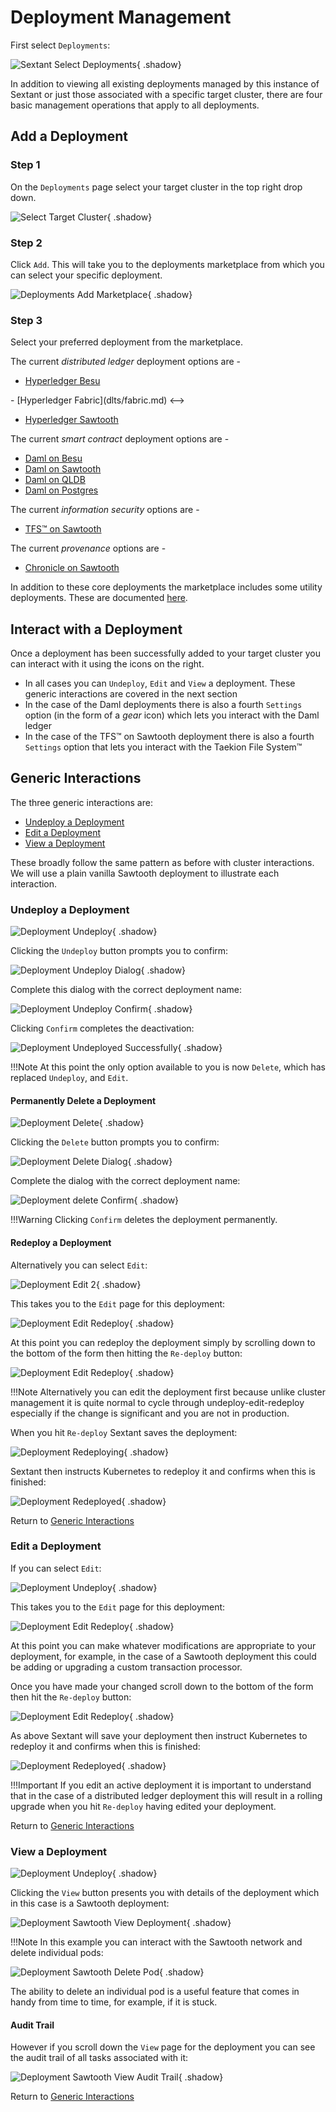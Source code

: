 # Deployment Management

First select `Deployments`:

![Sextant Select Deployments](../images/sextant-select-deployments.png){ .shadow}

In addition to viewing all existing deployments managed by this instance of
Sextant or just those associated with a specific target cluster, there are four
basic management operations that apply to all deployments.

## Add a Deployment

### Step 1

On the `Deployments` page select your target cluster in the top right drop down.

![Select Target Cluster](../images/sextant-deployments-select-target.png){ .shadow}

### Step 2

Click `Add`. This will take you to the deployments marketplace from which you
can select your specific deployment.

![Deployments Add Marketplace](../images/sextant-deployments-add-marketplace.png){ .shadow}

### Step 3

Select your preferred deployment from the marketplace.

The current _distributed ledger_ deployment options are -

- [Hyperledger Besu](dlts/besu.md)
<!-->
- [Hyperledger Fabric](dlts/fabric.md)
<-->
- [Hyperledger Sawtooth](dlts/sawtooth.md)

The current _smart contract_ deployment options are -

- [Daml on Besu](smart-contracts/daml-on-besu.md)
- [Daml on Sawtooth](smart-contracts/daml-on-sawtooth.md)
- [Daml on QLDB](smart-contracts/daml-on-qldb.md)
- [Daml on Postgres](smart-contracts/daml-on-postgres.md)

The current _information security_ options are -

- [TFS™ on Sawtooth](infosec/tfs-on-sawtooth.md)

The current _provenance_ options are -

- [Chronicle on Sawtooth](provo/chronicle-on-sawtooth.md)

In addition to these core deployments the marketplace includes some utility
deployments. These are documented [here](../topics/utility-deployments.md).

## Interact with a Deployment

Once a deployment has been successfully added to your target cluster you can
interact with it using the icons on the right.

- In all cases you can `Undeploy`, `Edit` and `View` a deployment. These
  generic interactions are covered in the next section
- In the case of the Daml deployments there is also a fourth `Settings` option
  (in the form of a _gear_ icon) which lets you interact with the Daml ledger
- In the case of the TFS™ on Sawtooth deployment there is also a fourth
  `Settings` option that lets you interact with the Taekion File System™

## Generic Interactions

The three generic interactions are:

- [Undeploy a Deployment](#undeploy-a-deployment)
- [Edit a Deployment](#edit-a-deployment)
- [View a Deployment](#view-a-deployment)

These broadly follow the same pattern as before with cluster interactions.
We will use a plain vanilla Sawtooth deployment to illustrate each interaction.

### Undeploy a Deployment

![Deployment Undeploy](../images/sextant-deployments-undeploy.png){ .shadow}

Clicking the `Undeploy` button prompts you to confirm:

![Deployment Undeploy
Dialog](../images/sextant-deployments-undeploy-dialog.png){ .shadow}

Complete this dialog with the correct deployment name:

![Deployment Undeploy
Confirm](../images/sextant-deployments-undeploy-confirm.png){ .shadow}

Clicking `Confirm` completes the deactivation:

![Deployment Undeployed
Successfully](../images/sextant-deployments-undeployed-successfully.png){ .shadow}

!!!Note
    At this point the only option available to you is now `Delete`, which has
    replaced `Undeploy`, and `Edit`.

#### Permanently Delete a Deployment

![Deployment Delete](../images/sextant-deployments-delete.png){ .shadow}

Clicking the `Delete` button prompts you to confirm:

![Deployment Delete Dialog](../images/sextant-deployments-delete-dialog.png){ .shadow}

Complete the dialog with the correct deployment name:

![Deployment delete Confirm](../images/sextant-deployments-delete-confirm.png){ .shadow}

!!!Warning
    Clicking `Confirm` deletes the deployment permanently.

#### Redeploy a Deployment

Alternatively you can select `Edit`:

![Deployment Edit 2](../images/sextant-deployments-edit-2.png){ .shadow}

This takes you to the `Edit` page for this deployment:

![Deployment Edit Redeploy](../images/sextant-deployments-edit-form.png){ .shadow}

At this point you can redeploy the deployment simply by scrolling down to the
bottom of the form then hitting the `Re-deploy` button:

![Deployment Edit Redeploy](../images/sextant-deployments-edit-redeploy.png){ .shadow}

!!!Note
    Alternatively you can edit the deployment first because unlike cluster
    management it is quite normal to cycle through undeploy-edit-redeploy
    especially if the change is significant and you are not in production.

When you hit `Re-deploy` Sextant saves the deployment:

![Deployment Redeploying](../images/sextant-deployments-edit-redeploying.png){ .shadow}

Sextant then instructs Kubernetes to redeploy it and confirms when this is
finished:

![Deployment Redeployed](../images/sextant-deployments-edit-redeployed.png){ .shadow}

Return to [Generic Interactions](#generic-interactions)

### Edit a Deployment

If you can select `Edit`:

![Deployment Undeploy](../images/sextant-deployments-edit.png){ .shadow}

This takes you to the `Edit` page for this deployment:

![Deployment Edit Redeploy](../images/sextant-deployments-edit-form.png){ .shadow}

At this point you can make whatever modifications are appropriate to your
deployment, for example, in the case of a Sawtooth deployment this could be
adding or upgrading a custom transaction processor.

Once you have made your changed scroll down to the bottom of the form then hit
the `Re-deploy` button:

![Deployment Edit Redeploy](../images/sextant-deployments-edit-redeploy.png){ .shadow}

As above Sextant will save your deployment then instruct Kubernetes to redeploy
it and confirms when this is finished:

![Deployment Redeployed](../images/sextant-deployments-edit-redeployed.png){ .shadow}

!!!Important
    If you edit an active deployment it is important to understand that in
    the case of a distributed ledger deployment this will result in a rolling
    upgrade when you hit `Re-deploy` having edited your deployment.

Return to [Generic Interactions](#generic-interactions)

### View a Deployment

![Deployment Undeploy](../images/sextant-deployments-view.png){ .shadow}

Clicking the `View` button presents you with details of the deployment which in
this case is a Sawtooth deployment:

![Deployment Sawtooth View
Deployment](../images/sextant-deployments-sawtooth-view-deployment.png){ .shadow}

!!!Note
    In this example you can interact with the Sawtooth network and delete
    individual pods:

![Deployment Sawtooth Delete
Pod](../images/sextant-deployments-sawtooth-delete-pod.png){ .shadow}

The ability to delete an individual pod is a useful feature that comes in handy
from time to time, for example, if it is stuck.

#### Audit Trail

However if you scroll down the `View` page for the deployment you can see the
audit trail of all tasks associated with it:

![Deployment Sawtooth View Audit
Trail](../images/sextant-deployments-sawtooth-view-audit-trail.png){ .shadow}

Return to [Generic Interactions](#generic-interactions)
